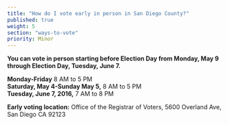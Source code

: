 ```yaml
---
title: "How do I vote early in person in San Diego County?"
published: true
weight: 5
section: "ways-to-vote"
priority: Minor
---
```


**You can vote in person starting before Election Day from Monday, May 9 through Election Day, Tuesday, June 7.**  

**Monday-Friday** 8 AM to 5 PM  
**Saturday, May 4-Sunday May 5,** 8 AM to 5 PM  
**Tuesday, June 7, 2016,** 7 AM to 8 PM  

**Early voting location:** Office of the Registrar of Voters, 5600 Overland Ave, San Diego CA 92123  

